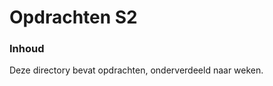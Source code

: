 # Opdrachten S2 [](title-id)

### Inhoud[](toc-id)

Deze directory bevat opdrachten, onderverdeeld naar weken.

